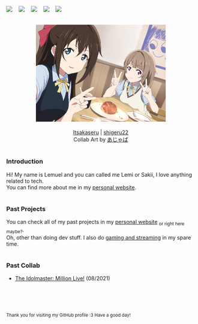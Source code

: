 <pre align="left">
<a title="SkyEncripttion Website" href="https://skyencripttion.com"><img src="https://api.itsakaseru.me/public/skyencripttion.svg"></a>  <a title="Personal Website" href="https://itsakaseru.me"><img src="https://api.itsakaseru.me/public/itsakaseru.svg"></a>  <a title="LinkedIn" href="https://linkedin.com/in/itsakaseru"><img src="https://api.itsakaseru.me/public/linkedin.svg"></a>  <a title="Twitter" href="https://twitter.com/itsakaseru"><img src="https://api.itsakaseru.me/public/twitter.svg"></a>  <a title="Profile View Count" href="https://github.com/itsakaseru"><img src="https://api.itsakaseru.me/github/itsakaseru"></a>
</pre>

<div align="middle">
	<br/>
	<a href="https://github.com/Itsakaseru"><img style="height: 27vw;" src="collab/2022/04/Itsakaseru.jpg"></a><a href="https://github.com/shigeru22"><img style="height: 27vw;" src="collab/2022/04/Shigeru.jpg"></a>
</div>
<br />
<div align="middle">
	<a href="https://github.com/Itsakaseru">Itsakaseru</a> |
	<a href="https://github.com/shigeru22">shigeru22</a>
</div>
<div align="middle">
	Collab Art by <a href="https://www.pixiv.net/en/users/361359">あじゃぱ</a>
</div>

#

### Introduction
Hi! My name is Lemuel and you can called me Lemi or Sakii, I love anything related to tech. <br />
You can find more about me in my [personal website](https://itsakaseru.me/aboutme).

#

### Past Projects
You can check all of my past projects in my [personal website](https://itsakaseru.me/portfolio) <sub>or right here maybe?</sub>. <br />
Oh, other than doing dev stuff. I also do [gaming and streaming](https://www.youtube.com/SkyEncripttion) in my spare time.

#

### Past Collab
- [The Idolmaster: Million Live!](https://github.com/Itsakaseru/Itsakaseru/tree/637eeec564fff0210698e6751e43a15948e3e247) (08/2021)

 <!--- Invisible Space -->

 <!--- Invisible Space -->

<sub>Thank you for visiting my GitHub profile :3 Have a good day!</sub>
